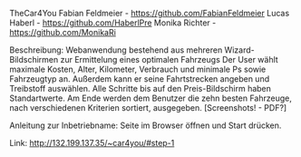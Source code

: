 TheCar4You
Fabian Feldmeier - https://github.com/FabianFeldmeier
Lucas Haberl - https://github.com/HaberlPre
Monika Richter - https://github.com/MonikaRi


Beschreibung:
Webanwendung bestehend aus mehreren Wizard-Bildschirmen zur Ermittelung eines optimalen Fahrzeugs
Der User wählt maximale Kosten, Alter, Kilometer, Verbrauch und minimale Ps sowie Fahrzeugtyp an.
Außerdem kann er seine Fahrtstrecken angeben und Treibstoff auswählen.
Alle Schritte bis auf den Preis-Bildschirm haben Standartwerte.
Am Ende werden dem Benutzer die zehn besten Fahrzeuge, nach verschiedenen Kriterien sortiert, ausgegeben.
[Screenshots! - PDF?]


Anleitung zur Inbetriebname:
Seite im Browser öffnen und Start drücken.


Link: http://132.199.137.35/~car4you/#step-1

